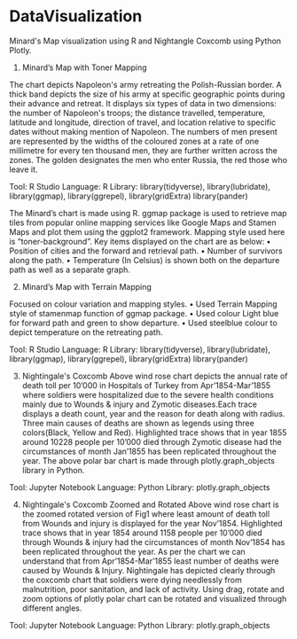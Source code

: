 # DataVisualization
Minard's Map visualization using R and Nightangle Coxcomb using Python Plotly.
1. Minard’s Map with Toner Mapping

The chart depicts Napoleon's army retreating the Polish-Russian border.
A thick band depicts the size of his army at specific geographic points during their advance and retreat. It displays six types of
data in two dimensions: the number of Napoleon's troops; the distance travelled, temperature, latitude and longitude, direction of 
travel, and location relative to specific dates without making mention of Napoleon.
The numbers of men present are represented by the widths of the coloured zones at a rate of one millimetre for every ten thousand men, 
they are further written across the zones. The golden designates the men who enter Russia, the red those who leave it.

Tool: R Studio
Language: R
Library:  library(tidyverse), library(lubridate), library(ggmap), library(ggrepel), library(gridExtra)
library(pander)

The Minard’s chart is made using R. ggmap package is used to retrieve map tiles from popular online mapping services 
like Google Maps and Stamen Maps and plot them using the ggplot2 framework. Mapping style used here is “toner-background”. 
Key items displayed on the chart are as below:
•	Position of cities and the forward and retrieval path.
•	Number of survivors along the path.
•	Temperature (In Celsius) is shown both on the departure path as well as a separate graph.

2. Minard’s Map with Terrain Mapping

Focused on colour variation and mapping styles. 
•	Used Terrain Mapping style of stamenmap function of ggmap package.
•	Used colour Light blue for forward path and green to show departure.
•	Used steelblue colour to depict temperature on the retreating path.

Tool: R Studio
Language: R
Library:  library(tidyverse), library(lubridate), library(ggmap), library(ggrepel), library(gridExtra)
library(pander)

3. Nightingale's Coxcomb
Above wind rose chart depicts the annual rate of death toll per 10’000 in Hospitals of Turkey from Apr’1854-Mar’1855 where 
soldiers were hospitalized due to the severe health conditions mainly due to Wounds & injury and Zymotic diseases.Each trace 
displays a death count, year and the reason for death along with radius. Three main causes of deaths are shown as legends using 
three colors(Black, Yellow and Red). Highlighted trace shows that in year 1855 around 10228 people per 10’000 died through 
Zymotic disease had the circumstances of month Jan’1855 has been replicated throughout the year. 
The above polar bar chart is made through plotly.graph_objects library in Python.

Tool: Jupyter Notebook
Language: Python
Library: plotly.graph_objects

4. Nightingale's Coxcomb Zoomed and Rotated
Above wind rose chart is the zoomed rotated version of Fig1 where least amount of death toll from Wounds
and injury is displayed for the year Nov’1854. Highlighted trace shows that in year 1854 around 1158 people per 10’000 died through
Wounds & injury had the circumstances of month Nov’1854 has been replicated throughout the year. As per the chart we can understand
that from Apr’1854-Mar’1855 least number of deaths were caused by Wounds & Injury. Nightingale has depicted clearly through the 
coxcomb chart that soldiers were dying needlessly from malnutrition, poor sanitation, and lack of activity. Using drag, 
rotate and zoom options of plotly polar chart can be rotated and visualized through different angles.

Tool: Jupyter Notebook
Language: Python
Library: plotly.graph_objects

